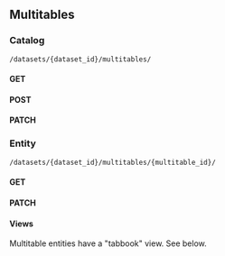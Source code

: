 ## Multitables

### Catalog

`/datasets/{dataset_id}/multitables/`

#### GET

#### POST

#### PATCH

### Entity

`/datasets/{dataset_id}/multitables/{multitable_id}/`

#### GET

#### PATCH

#### Views

Multitable entities have a "tabbook" view. See below.
